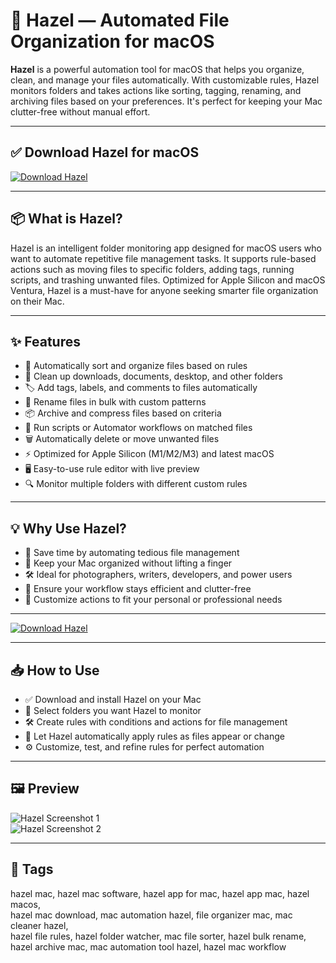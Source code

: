 # 📂 Hazel — Automated File Organization for macOS

**Hazel** is a powerful automation tool for macOS that helps you organize, clean, and manage your files automatically. With customizable rules, Hazel monitors folders and takes actions like sorting, tagging, renaming, and archiving files based on your preferences. It's perfect for keeping your Mac clutter-free without manual effort.

---

## ✅ Download Hazel for macOS  
[![Download Hazel](https://img.shields.io/badge/Download-Hazel-yellowgreen)](#)

---

## 📦 What is Hazel?

Hazel is an intelligent folder monitoring app designed for macOS users who want to automate repetitive file management tasks. It supports rule-based actions such as moving files to specific folders, adding tags, running scripts, and trashing unwanted files. Optimized for Apple Silicon and macOS Ventura, Hazel is a must-have for anyone seeking smarter file organization on their Mac.

---

## ✨ Features

- 🔄 Automatically sort and organize files based on rules  
- 🧹 Clean up downloads, documents, desktop, and other folders  
- 🏷 Add tags, labels, and comments to files automatically  
- 🔢 Rename files in bulk with custom patterns  
- 📦 Archive and compress files based on criteria  
- 🧰 Run scripts or Automator workflows on matched files  
- 🗑 Automatically delete or move unwanted files  
- ⚡ Optimized for Apple Silicon (M1/M2/M3) and latest macOS  
- 🖥 Easy-to-use rule editor with live preview  
- 🔍 Monitor multiple folders with different custom rules  

---

## 💡 Why Use Hazel?

- 🤖 Save time by automating tedious file management  
- 🧩 Keep your Mac organized without lifting a finger  
- 🛠 Ideal for photographers, writers, developers, and power users  
- 🔄 Ensure your workflow stays efficient and clutter-free  
- 🎯 Customize actions to fit your personal or professional needs  

---

[![Download Hazel](https://img.shields.io/badge/Download-Hazel-yellowgreen)](#)

---

## 📥 How to Use

- ✅ Download and install Hazel on your Mac  
- 📂 Select folders you want Hazel to monitor  
- 🛠 Create rules with conditions and actions for file management  
- 🔄 Let Hazel automatically apply rules as files appear or change  
- ⚙ Customize, test, and refine rules for perfect automation  

---

## 🖼 Preview

![Hazel Screenshot 1](https://www.noodlesoft.com/kb/wp-content/uploads/main.png)  
![Hazel Screenshot 2](https://static.macupdate.com/screenshots/340505/m/hazel-screenshot.webp?v=1667399043)

---

## 📌 Tags

hazel mac, hazel mac software, hazel app for mac, hazel app mac, hazel macos,  
hazel mac download, mac automation hazel, file organizer mac, mac cleaner hazel,  
hazel file rules, hazel folder watcher, mac file sorter, hazel bulk rename,  
hazel archive mac, mac automation tool hazel, hazel mac workflow  
